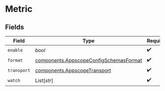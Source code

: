 # Metric


## Fields

| Field                                                                                        | Type                                                                                         | Required                                                                                     | Description                                                                                  |
| -------------------------------------------------------------------------------------------- | -------------------------------------------------------------------------------------------- | -------------------------------------------------------------------------------------------- | -------------------------------------------------------------------------------------------- |
| `enable`                                                                                     | *bool*                                                                                       | :heavy_check_mark:                                                                           | N/A                                                                                          |
| `format`                                                                                     | [components.AppscopeConfigSchemasFormat](../../models/shared/appscopeconfigschemasformat.md) | :heavy_check_mark:                                                                           | N/A                                                                                          |
| `transport`                                                                                  | [components.AppscopeTransport](../../models/shared/appscopetransport.md)                     | :heavy_check_mark:                                                                           | N/A                                                                                          |
| `watch`                                                                                      | List[*str*]                                                                                  | :heavy_check_mark:                                                                           | N/A                                                                                          |
